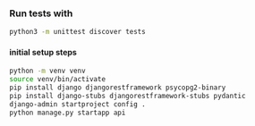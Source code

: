### Run tests with

```sh
python3 -m unittest discover tests
```

#### initial setup steps

```sh
python -m venv venv
source venv/bin/activate
pip install django djangorestframework psycopg2-binary
pip install django-stubs djangorestframework-stubs pydantic
django-admin startproject config .
python manage.py startapp api
```
